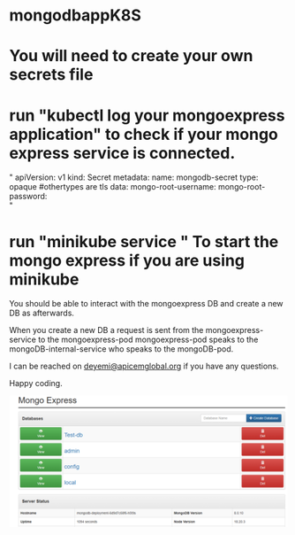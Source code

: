 # mongodbappK8S
# You will need to create your own secrets file
# run "kubectl log your mongoexpress application" to check if your mongo express service is connected. 


"
apiVersion: v1
kind: Secret
metadata:
  name:  mongodb-secret
type: opaque #othertypes are tls 
data:
  mongo-root-username: 
  mongo-root-password:  
  "
#

# run "minikube service <servicename>"   To start the mongo express if you are using minikube

You should be able to interact with the mongoexpress DB and create a new DB as afterwards.

When you create a new DB a request is sent from the mongoexpress-service to the mongoexpress-pod 
mongoexpress-pod speaks to the mongoDB-internal-service who speaks to the mongoDB-pod. 


I can be reached on deyemi@apicemglobal.org if you have any questions. 

Happy coding.

![alt text](image.png)

